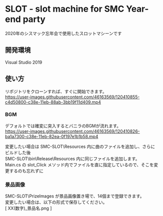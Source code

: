 
# SLOT - slot machine for SMC Year-end party

2020年のシスマック忘年会で使用したスロットマシーンです

## 開発環境
Visual Studio 2019

## 使い方
リポジトリをクローンすれば、すぐに開始できます。  
https://user-images.githubusercontent.com/46163569/120410855-c4d50800-c38e-11eb-88ab-3bb19f11d409.mp4

### BGM
デフォルトでは確変に突入するとバニラのBGMが流れます。  
https://user-images.githubusercontent.com/46163569/120410826-ba1a7300-c38e-11eb-82ea-0f197e1b1b58.mp4

変更したい場合は
SMC-SLOT\Resources 内に曲のファイルを追加し、さらにビルドした後  
SMC-SLOT\bin\Release\Resources 内に同じファイルを追加します。  
Main.cs の slot_Click メソッド内でファイルを直に指定しているので、そこを変更するのも忘れずに

### 景品画像
SMC-SLOT\PrizeImages が景品画像置き場で、14個まで登録できます。  
変更したい場合は、以下の形式で保存してください。  
[ XX(数字)_景品名.png ]
